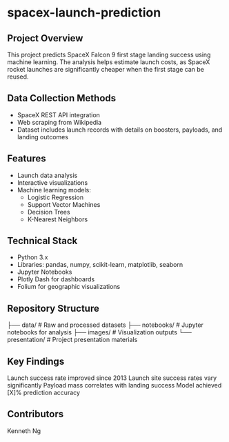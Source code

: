 # spacex-launch-prediction

## Project Overview
This project predicts SpaceX Falcon 9 first stage landing success using machine learning. The analysis helps estimate launch costs, as SpaceX rocket launches are significantly cheaper when the first stage can be reused.

## Data Collection Methods
- SpaceX REST API integration
- Web scraping from Wikipedia
- Dataset includes launch records with details on boosters, payloads, and landing outcomes

## Features
- Launch data analysis
- Interactive visualizations
- Machine learning models:
  - Logistic Regression
  - Support Vector Machines
  - Decision Trees
  - K-Nearest Neighbors

## Technical Stack
- Python 3.x
- Libraries: pandas, numpy, scikit-learn, matplotlib, seaborn
- Jupyter Notebooks
- Plotly Dash for dashboards
- Folium for geographic visualizations

## Repository Structure
├── data/                   # Raw and processed datasets
├── notebooks/             # Jupyter notebooks for analysis
├── images/                # Visualization outputs
└── presentation/         # Project presentation materials


## Key Findings
Launch success rate improved since 2013
Launch site success rates vary significantly
Payload mass correlates with landing success
Model achieved [X]% prediction accuracy

## Contributors
Kenneth Ng
